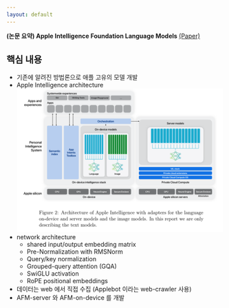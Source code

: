 ```yaml
---
layout: default
---
```


**(논문 요약) Apple Intelligence Foundation Language Models** [(Paper)](https://arxiv.org/pdf/2407.21075)

## 핵심 내용
- 기존에 알려진 방법론으로 애플 고유의 모델 개발
- Apple Intelligence architecture  
  <img src="./data/papers/afm/arch.png" width="800" />
- network architecture
   - shared input/output embedding matrix
   - Pre-Normalization with RMSNorm
   - Query/key normalization
   - Grouped-query attention (GQA)
   - SwiGLU activation
   - RoPE positional embeddings
- 데이터는 web 에서 직접 수집 (Applebot 이라는 web-crawler 사용)
- AFM-server 와 AFM-on-device 를 개발


